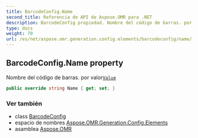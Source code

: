 ```yaml
---
title: BarcodeConfig.Name
second_title: Referencia de API de Aspose.OMR para .NET
description: BarcodeConfig propiedad. Nombre del código de barras. por valorValue
type: docs
weight: 70
url: /es/net/aspose.omr.generation.config.elements/barcodeconfig/name/
---
```

## BarcodeConfig.Name property

Nombre del código de barras. por valor[`Value`](../value/)

```csharp
public override string Name { get; set; }
```

### Ver también

* class [BarcodeConfig](../)
* espacio de nombres [Aspose.OMR.Generation.Config.Elements](../../barcodeconfig/)
* asamblea [Aspose.OMR](../../../)


